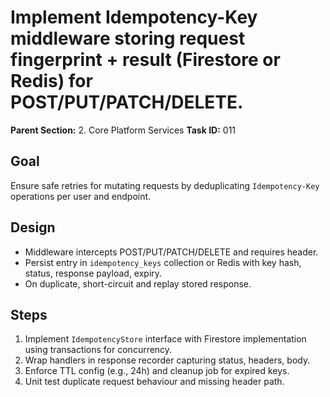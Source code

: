 # Implement Idempotency-Key middleware storing request fingerprint + result (Firestore or Redis) for POST/PUT/PATCH/DELETE.

**Parent Section:** 2. Core Platform Services
**Task ID:** 011

## Goal
Ensure safe retries for mutating requests by deduplicating `Idempotency-Key` operations per user and endpoint.

## Design
- Middleware intercepts POST/PUT/PATCH/DELETE and requires header.
- Persist entry in `idempotency_keys` collection or Redis with key hash, status, response payload, expiry.
- On duplicate, short-circuit and replay stored response.

## Steps
1. Implement `IdempotencyStore` interface with Firestore implementation using transactions for concurrency.
2. Wrap handlers in response recorder capturing status, headers, body.
3. Enforce TTL config (e.g., 24h) and cleanup job for expired keys.
4. Unit test duplicate request behaviour and missing header path.
